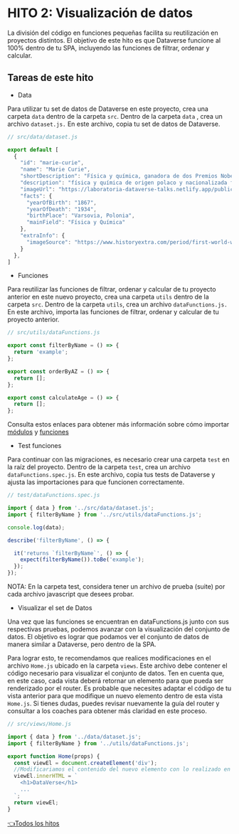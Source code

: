 # **HITO 2:** Visualización de datos

La división del código en funciones pequeñas facilita su
reutilización en proyectos distintos.
El objetivo de este hito es que Dataverse
funcione al 100% dentro de tu SPA,
incluyendo las funciones de filtrar,
ordenar y calcular.

## Tareas de este hito

* Data

Para utilizar tu set de datos de Dataverse
en este proyecto, crea una carpeta ```data```
dentro de la carpeta ```src```. Dentro de la
carpeta ```data``` , crea un archivo ```dataset.js.```
En este archivo, copia tu set de datos de Dataverse.

``` js
// src/data/dataset.js

export default [
  {
    "id": "marie-curie",
    "name": "Marie Curie",
    "shortDescription": "Física y química, ganadora de dos Premios Nobel.",
    "description": "física y química de origen polaco y nacionalizada francesa, es una de las figuras más icónicas en la historia de la ciencia. Ganadora de dos premios Nobel (Física en 1903 y Química en 1911), Curie realizó investigaciones fundamentales sobre la radiactividad y el descubrimiento de los elementos radio y polonio. Su dedicación y valentía en la investigación científica, a pesar de los desafíos de la discriminación de género y los riesgos de la radiación, la convierten en un modelo a seguir para científicas de todo el mundo.",
    "imageUrl": "https://laboratoria-dataverse-talks.netlify.app/public/marie-curie.jpg",
    "facts": {
      "yearOfBirth": "1867",
      "yearOfDeath": "1934",
      "birthPlace": "Varsovia, Polonia",
      "mainField": "Física y Química"
    },
    "extraInfo": {
      "imageSource": "https://www.historyextra.com/period/first-world-war/life-of-the-week-marie-curie/"
    }
  },
]
```

* Funciones

Para reutilizar las funciones de filtrar,
ordenar y calcular de tu proyecto anterior
en este nuevo proyecto, crea una carpeta ```utils```
dentro de la carpeta ```src```. Dentro de la carpeta
```utils```, crea un archivo ```dataFunctions.js.``` En
este archivo, importa las funciones de filtrar,
ordenar y calcular de tu proyecto anterior.

```js
// src/utils/dataFunctions.js

export const filterByName = () => {
  return 'example';
};

export const orderByAZ = () => {
  return [];
};

export const calculateAge = () => {
  return [];
};
```

Consulta estos enlaces para obtener más información sobre cómo importar [módulos](https://developer.mozilla.org/es/docs/Web/JavaScript/Guide/Modules) y [funciones](https://developer.mozilla.org/es/docs/Web/JavaScript/Reference/Functions)

* Test funciones

Para continuar con las migraciones, es necesario crear una carpeta ```test``` en la raíz del proyecto. Dentro de la carpeta ```test```, crea un archivo ```dataFunctions.spec.js```. En este archivo, copia tus tests de Dataverse y ajusta las importaciones para que funcionen correctamente.

``` js
// test/dataFunctions.spec.js

import { data } from '../src/data/dataset.js';
import { filterByName } from '../src/utils/dataFunctions.js';

console.log(data);

describe('filterByName', () => {

  it('returns `filterByName`', () => {
    expect(filterByName()).toBe('example');
  });
});
```

NOTA: En la carpeta test, considera tener un archivo de prueba (suite) por cada archivo javascript que desees probar.

* Visualizar el set de Datos

Una vez que las funciones se encuentran en dataFunctions.js junto con sus respectivas pruebas, podemos avanzar con la visualización del conjunto de datos. El objetivo es lograr que podamos ver el conjunto de datos de manera similar a Dataverse, pero dentro de la SPA.

Para lograr esto, te recomendamos que realices modificaciones en el archivo ```Home.js``` ubicado en la carpeta ```views```. Este archivo debe contener el código necesario para visualizar el conjunto de datos. Ten en cuenta que, en este caso, cada vista deberá retornar un elemento para que pueda ser renderizado por el router. Es probable que necesites adaptar el código de tu vista anterior para que modifique un nuevo elemento dentro de esta vista ```Home.js```. Si tienes dudas, puedes revisar nuevamente la guía del router y consultar a los coaches para obtener más claridad en este proceso.

``` js
// src/views/Home.js

import { data } from '../data/dataset.js';
import { filterByName } from '../utils/dataFunctions.js';

export function Home(props) {
  const viewEl = document.createElement('div');
  //Modificariamos el contenido del nuevo elemento con lo realizado en Dataverse
  viewEl.innerHTML = `
    <h1>DataVerse</h1>
    ...
  `;
  return viewEl;
}
```

[👈Todos los hitos](../README.md#6-hitos)
